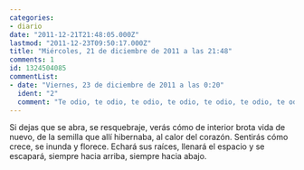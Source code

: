 ```yaml
---
categories:
- diario
date: "2011-12-21T21:48:05.000Z"
lastmod: "2011-12-23T09:50:17.000Z"
title: "Miércoles, 21 de diciembre de 2011 a las 21:48"
comments: 1
id: 1324504085
commentList:
- date: "Viernes, 23 de diciembre de 2011 a las 0:20"
  ident: "2"
  comment: "Te odio, te odio, te odio, te odio, te odio, te odio, te odio, te odio, te odio, te odio, te odio, te odio, te odio, te odio, te odio, te odio, te odio, te odio, te odio, te odio, te odio, te odio, te odio, te odio, te odio, te odio, te odio, te odio, te odio, te odio, te odio, te odio, te odio, te odio, te odio, te odio, te odio, te odio, te odio, te odio, te odio, te odio, te odio, te odio, te odio, te odio, te odio, te odio, te odio, te odio, te odio, te odio, te odio, te odio, te odio, te odio, te odio, te odio, te odio, te odio, te odio, te odio, te odio, te odio, te odio, te odio, te odio, te odio, te odio, te odio, te odio, te odio, te odio, te odio, te odio, te odio, te odio, te odio, te odio, te odio, te odio, te odio, te odio, te odio, te odio, te odio, te odio, te odio, te odio, te odio, te odio, te odio, te odio, te odio, te odio, te odio, te odio, te odio, te odio, te odio, te odio, te odio, te odio, te odio, te odio, te odio, te odio, te odio, te odio, te odio, te odio, te odio, te odio, te odio, te odio, te odio, te odio, te odio, te odio, te odio, te odio, te odio, te odio, te odio, te odio, te odio, te odio, te odio, te odio, te odio, te odio, te odio, te odio, te odio, te odio, te odio, te odio, te odio, te odio, te odio, te odio, te odio, te odio, te odio, te odio, te odio, te odio, te odio, te odio, te odio, te odio, te odio, te odio, te odio, te odio, te odio, te odio."
---
```


Si dejas que se abra, se resquebraje, verás cómo de interior brota vida de nuevo, de la semilla que allí hibernaba, al calor del corazón. Sentirás cómo crece, se inunda y florece. Echará sus raíces, llenará el espacio y se escapará, siempre hacia arriba, siempre hacia abajo.